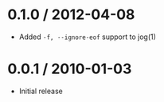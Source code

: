 
0.1.0 / 2012-04-08 
==================

  * Added `-f, --ignore-eof` support to jog(1)

0.0.1 / 2010-01-03
==================

  * Initial release
